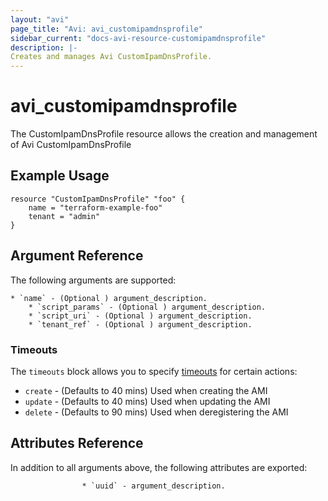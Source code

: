 ```yaml
---
layout: "avi"
page_title: "Avi: avi_customipamdnsprofile"
sidebar_current: "docs-avi-resource-customipamdnsprofile"
description: |-
Creates and manages Avi CustomIpamDnsProfile.
---
```


# avi_customipamdnsprofile

The CustomIpamDnsProfile resource allows the creation and management of Avi CustomIpamDnsProfile

## Example Usage

```hcl
resource "CustomIpamDnsProfile" "foo" {
    name = "terraform-example-foo"
    tenant = "admin"
}
```

## Argument Reference

The following arguments are supported:

    * `name` - (Optional ) argument_description.
        * `script_params` - (Optional ) argument_description.
        * `script_uri` - (Optional ) argument_description.
        * `tenant_ref` - (Optional ) argument_description.
        
### Timeouts

The `timeouts` block allows you to specify [timeouts](https://www.terraform.io/docs/configuration/resources.html#timeouts) for certain actions:

* `create` - (Defaults to 40 mins) Used when creating the AMI
* `update` - (Defaults to 40 mins) Used when updating the AMI
* `delete` - (Defaults to 90 mins) Used when deregistering the AMI

## Attributes Reference

In addition to all arguments above, the following attributes are exported:

                    * `uuid` - argument_description.
    
